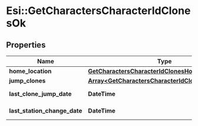 # Esi::GetCharactersCharacterIdClonesOk

## Properties
Name | Type | Description | Notes
------------ | ------------- | ------------- | -------------
**home_location** | [**GetCharactersCharacterIdClonesHomeLocation**](GetCharactersCharacterIdClonesHomeLocation.md) |  | [optional] 
**jump_clones** | [**Array&lt;GetCharactersCharacterIdClonesJumpClone&gt;**](GetCharactersCharacterIdClonesJumpClone.md) | jump_clones array | 
**last_clone_jump_date** | **DateTime** | last_clone_jump_date string | [optional] 
**last_station_change_date** | **DateTime** | last_station_change_date string | [optional] 


